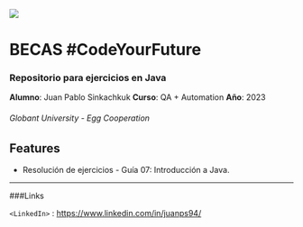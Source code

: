 ![](https://upload.wikimedia.org/wikipedia/commons/thumb/0/0d/Globant_Logo.svg/320px-Globant_Logo.svg.png)

# BECAS #CodeYourFuture

### Repositorio para ejercicios en Java

**Alumno**: Juan Pablo Sinkachkuk
**Curso**: QA + Automation
**Año**: 2023

###### Globant University - Egg Cooperation

## Features

- Resolución de ejercicios - Guía 07: Introducción a Java.


------------

###Links

`<LinkedIn>` : <https://www.linkedin.com/in/juanps94/>


